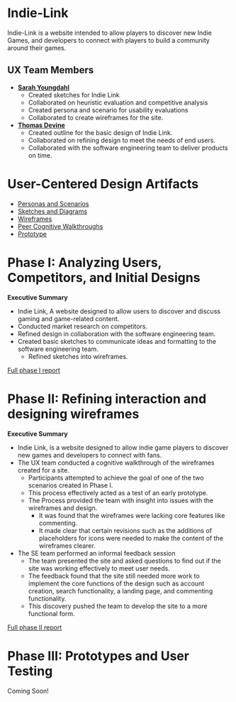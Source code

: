 # Indie-Link

Indie-Link is a website intended to allow players to discover new Indie Games, and developers to connect with players to build a community around their games. 

## UX Team Members

- **[Sarah Youngdahl](https://github.com/UsabilityEngineering/ux-portfolio-tinkerdog10.git)**
   - Created sketches for Indie Link
   - Collaborated on heuristic evaluation and competitive analysis
   - Created persona and scenario for usability evaluations
   - Collaborated to create wireframes for the site. 
- **[Thomas Devine](https://github.com/UsabilityEngineering/ux-portfolio-thomasdevine01)**
   -  Created outline for the basic design of Indie Link.
   -  Collaborated on refining design to meet the needs of end users.
   -  Collaborated with the software engineering team to deliver products on time. 
  

# User-Centered Design Artifacts
 
* [Personas and Scenarios](personas/)
* [Sketches and Diagrams](sketches/)
* [Wireframes](wireframes/)
* [Peer Cognitive Walkthroughs](wireframes/Walkthroughs/)
* [Prototype](https://xd.adobe.com/view/fb2520e7-e54e-499f-9cab-4aa8fe1b76d1-ae76/?fullscreen)

# Phase I: Analyzing Users, Competitors, and Initial Designs

**Executive Summary**

- Indie Link, A website designed to allow users to discover and discuss gaming and game-related content.
- Conducted market research on competitors.
- Refined design in collaboration with the software engineering team.
- Created basic sketches to communicate ideas and formatting to the software engineering team.
   - Refined sketches into wireframes.

[Full phase I report](phaseI/)

# Phase II: Refining interaction and designing wireframes

 **Executive Summary**

- Indie Link, is a website designed to allow indie game players to discover new games and developers to connect with fans. 
- The UX team conducted a cognitive walkthrough of the wireframes created for a site.
     - Participants attempted to achieve the goal of one of the two scenarios created in Phase I.
     - This process effectively acted as a test of an early prototype.
     - The Process provided the team with insight into issues with the wireframes and design.
        - It was found that the wireframes were lacking core features like commenting.
        - It made clear that certain revisions such as the additions of placeholders for icons were needed to make the content of the wireframes clearer.
- The SE team performed an informal feedback session
   - The team presented the site and asked questions to find out if the site was working effectively to meet user needs.
   - The feedback found that the site still needed more work to implement the core functions of the design such as account creation, search functionality, a landing page, and commenting functionality.
   - This discovery pushed the team to develop the site to a more functional form.  

[Full phase II report](phaseII/)

# Phase III: Prototypes and User Testing

Coming Soon!

<!-- **Executive Summary**

* !!!In a bullet-list, provide a summary that highlights...!!!
* !!!What you've done during this phase...!!!
* !!!and what the significance of it is...!!!
* !!!as an executive would understand.!!!

[Full phase III report](phaseIII/) -->
